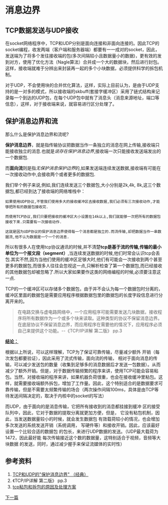 <!--
 * @Author: 千铭天
 * @Date: 2019-10-24 21:36:35
 * @LastEditors: 
 * @LastEditTime: 2019-10-24 22:13:57
 * @Description:  
 -->
# **消息边界**

## TCP数据发送与UDP接收

在socket网络程序中，TCP和UDP分别是面向连接和非面向连接的。因此TCP的socket编程，收发两端（客户端和服务器端）都要有一一成对的socket，因此，发送端为了将多个发往接收端的包(多次间隔较小且数据量小的数据)，更有效的发到对方，使用了优化方法（Nagle算法）合并成一个大的数据块，然后进行封包。这样，接收端就难于分辨出来封装再一起的多个小块数据，必须提供科学的拆包机制。

对于UDP，不会使用块的合并优化算法，这样，实际上目前认为，是由于UDP支持的是一对多的模式，所以接收端的skbuff(套接字缓冲区）采用了链式结构来记录每一个到达的UDP包，在每个UDP包中就有了消息头（消息来源地址，端口等信息），这样，对于接收端来说，就容易进行区分处理了。

## 保护消息边界和流

那么什么是保护消息边界和流呢?

**保护消息边界**，就是指传输协议把数据当作一条独立的消息在网上传输,接收端只能接收独立的消息.也就是*说存在保护消息边界*,接收端一次只能接收发送端发出的一个数据包.

而**面向流**则是指*无保护消息保护边界*的,如果发送端连续发送数据,接收端有可能在一次接收动作中,会接收两个或者更多的数据包.

我们举个例子来说,例如,我们连续发送三个数据包,大小分别是2k,4k, 8k,这三个数据包,都已经到达了接收端的网络堆栈中：

    如果使用UDP协议,不管我们使用多大的接收缓冲区去接收数据,我们必须有三次接收动作,才能够把所有的数据包接收完.

    而使用TCP协议,我们只要把接收的缓冲区大小设置在14k以上,我们就能够一次把所有的数据包接收下来.只需要有一次接收动作.

    这就是因为UDP协议的保护消息边界使得每一个消息都是独立的.而流传输,却把数据当作一串数据流,他不认为数据是一个一个的消息.

所以有很多人在使用tcp协议通讯的时候,并不清楚**tcp是基于流的传输,传输的最小单位为一个报文段（segment）**,当连续发送数据的时候,他们时常会认识tcp会丢包.其实不然,因为当他们使用的缓冲区足够大时,他们有可能会一次接收到两个甚至更多的数据包,而很多人往往会忽视这一点,只解析检查了第一个数据包,而已经接收的其他数据包却被忽略了.所以大家如果要作这类的网络编程的时候,必须要注意这一点.

TCP的一个缓冲区可以存储多个数据包，由于并不会认为每一个数据包时分离的，缓冲区里面的数据包是需要应用程序根据数据包里的数据包的长度字段信息进行分离开来的。

> 在电路交换与虚电路网络中，一个应用程序可能需要发送几块数据，接收程序将所有数据作为一个或多个块来读取。这种类型的协议不保留消息边界。在底层协议不保留消息边界，而应用程序在需要他的情况下，应用程序必须自己来提供这个功能。--《TCP/IP详解 第二版》 pp.3

[**结论：** ](https://blog.csdn.net/zhangxinrun/article/details/6721427) 

根据以上所说，可以这样理解，TCP为了保证可靠传输，尽量减少额外
开销（每次发包都要验证），因此采用了流式传输，面向流的传输，
相对于面向消息的传输，可以减少发送包的数量（收集到足够多的消息数据后才发送一包数据）。从而减少了额外开销。但是，对于数据传输频繁的程序来讲，使用TCP可能会容易粘包。当然，对接收端的程序来讲，如果机器负荷很重，也会在接收缓冲里粘包。这样，就需要接收端额外拆包，增加了工作量。因此，这个特别适合的是数据要求可靠传输，但是不需要太频繁传输的场合（两次操作间隔100ms，具体是由TCP等待发送间隔决定的，取决于内核中的socket的写法）


而UDP，由于面向的是消息传输，它把所有接收到的消息都挂接到缓冲
区的接受队列中，因此，它对于数据的提取分离就更加方便，但是，
它没有粘包机制，因此，当发送数据量较小的时候，就会发生数据包
有效载荷较小的情况，也会增加多次发送的系统发送开销（系统调用，
写硬件等）和接收开销。因此，应该最好设置一个比较合适的数据包
的包长，来进行UDP数据的发送。（UDP最大载荷为1472，因此最好能
每次传输接近这个数的数据量，这特别适合于视频，音频等大块数据
的发送，同时，通过减少握手来保证流媒体的实时性）

## 参考资料
1. [TCP和UDP的"保护消息边界" （经典）](https://blog.csdn.net/zhangxinrun/article/details/6721427)
2. 《TCP/IP详解 第二版》 pp.3
3. [tcp粘包和拆包的原因及处理方案](https://www.cnblogs.com/hpu001/p/9925573.html)

[下一篇](消息边界.md)